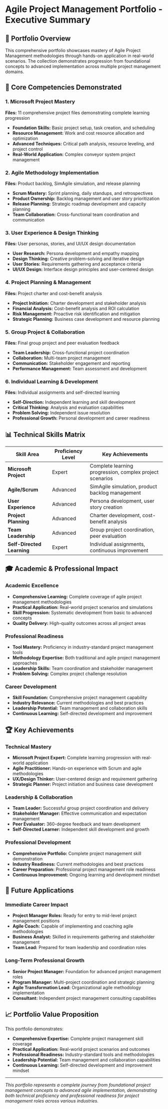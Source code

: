 # Agile Project Management Portfolio - Executive Summary

## 🎯 Portfolio Overview
This comprehensive portfolio showcases mastery of Agile Project Management methodologies through hands-on application in real-world scenarios. The collection demonstrates progression from foundational concepts to advanced implementation across multiple project management domains.

## 🚀 Core Competencies Demonstrated

### 1. **Microsoft Project Mastery** 
**Files:** 11 comprehensive project files demonstrating complete learning progression
- **Foundation Skills:** Basic project setup, task creation, and scheduling
- **Resource Management:** Work and cost resource allocation and optimization
- **Advanced Techniques:** Critical path analysis, resource leveling, and project control
- **Real-World Application:** Complex conveyor system project management

### 2. **Agile Methodology Implementation**
**Files:** Product backlog, SimAgile simulation, and release planning
- **Scrum Mastery:** Sprint planning, daily standups, and retrospectives
- **Product Ownership:** Backlog management and user story prioritization
- **Release Planning:** Strategic roadmap development and capacity planning
- **Team Collaboration:** Cross-functional team coordination and communication

### 3. **User Experience & Design Thinking**
**Files:** User personas, stories, and UI/UX design documentation
- **User Research:** Persona development and empathy mapping
- **Design Thinking:** Creative problem-solving and iterative design
- **User Stories:** Requirements gathering and acceptance criteria
- **UI/UX Design:** Interface design principles and user-centered design

### 4. **Project Planning & Management**
**Files:** Project charter and cost-benefit analysis
- **Project Initiation:** Charter development and stakeholder analysis
- **Financial Analysis:** Cost-benefit analysis and ROI calculation
- **Risk Management:** Proactive risk identification and mitigation
- **Strategic Planning:** Business case development and resource planning

### 5. **Group Project & Collaboration**
**Files:** Final group project and peer evaluation feedback
- **Team Leadership:** Cross-functional project coordination
- **Collaboration:** Multi-team project management
- **Communication:** Stakeholder engagement and reporting
- **Performance Management:** Team assessment and development

### 6. **Individual Learning & Development**
**Files:** Individual assignments and self-directed learning
- **Self-Direction:** Independent learning and skill development
- **Critical Thinking:** Analysis and evaluation capabilities
- **Problem Solving:** Independent issue resolution
- **Professional Growth:** Personal development and career readiness

## 📊 Technical Skills Matrix

| Skill Area | Proficiency Level | Key Achievements |
|------------|------------------|------------------|
| **Microsoft Project** | Expert | Complete learning progression, complex project scenarios |
| **Agile/Scrum** | Advanced | SimAgile simulation, product backlog management |
| **User Experience** | Advanced | Persona development, user story creation |
| **Project Planning** | Advanced | Charter development, cost-benefit analysis |
| **Team Leadership** | Advanced | Group project coordination, peer evaluation |
| **Self-Directed Learning** | Expert | Individual assignments, continuous improvement |

## 🎓 Academic & Professional Impact

### Academic Excellence
- **Comprehensive Learning:** Complete coverage of agile project management methodologies
- **Practical Application:** Real-world project scenarios and simulations
- **Skill Progression:** Systematic development from basic to advanced concepts
- **Quality Delivery:** High-quality outcomes across all project areas

### Professional Readiness
- **Tool Mastery:** Proficiency in industry-standard project management tools
- **Methodology Expertise:** Both traditional and agile project management approaches
- **Leadership Skills:** Team coordination and stakeholder management
- **Problem Solving:** Complex project challenge resolution

### Career Development
- **Skill Foundation:** Comprehensive project management capability
- **Industry Relevance:** Current methodologies and best practices
- **Leadership Potential:** Team management and collaboration skills
- **Continuous Learning:** Self-directed development and improvement

## 🏆 Key Achievements

### Technical Mastery
- **Microsoft Project Expert:** Complete learning progression with real-world application
- **Agile Practitioner:** Hands-on experience with Scrum and agile methodologies
- **UX/Design Thinker:** User-centered design and requirement gathering
- **Strategic Planner:** Project initiation and business case development

### Leadership & Collaboration
- **Team Leader:** Successful group project coordination and delivery
- **Stakeholder Manager:** Effective communication and expectation management
- **Peer Evaluator:** 360-degree feedback and team development
- **Self-Directed Learner:** Independent skill development and growth

### Professional Development
- **Comprehensive Portfolio:** Complete project management skill demonstration
- **Industry Readiness:** Current methodologies and best practices
- **Career Preparation:** Professional project management role readiness
- **Continuous Improvement:** Ongoing learning and development mindset

## 🚀 Future Applications

### Immediate Career Impact
- **Project Manager Roles:** Ready for entry to mid-level project management positions
- **Agile Coach:** Capable of implementing and coaching agile methodologies
- **Business Analyst:** Skilled in requirements gathering and stakeholder management
- **Team Lead:** Prepared for team leadership and coordination roles

### Long-Term Professional Growth
- **Senior Project Manager:** Foundation for advanced project management roles
- **Program Manager:** Multi-project coordination and strategic planning
- **Agile Transformation Lead:** Organizational agile methodology implementation
- **Consultant:** Independent project management consulting capabilities

## 📈 Portfolio Value Proposition

This portfolio demonstrates:
- **Comprehensive Expertise:** Complete project management skill coverage
- **Practical Application:** Real-world project scenarios and outcomes
- **Professional Readiness:** Industry-standard tools and methodologies
- **Leadership Potential:** Team management and collaboration capabilities
- **Continuous Learning:** Self-directed development and improvement mindset

---
*This portfolio represents a complete journey from foundational project management concepts to advanced agile implementation, demonstrating both technical proficiency and professional readiness for project management roles across various industries.*

